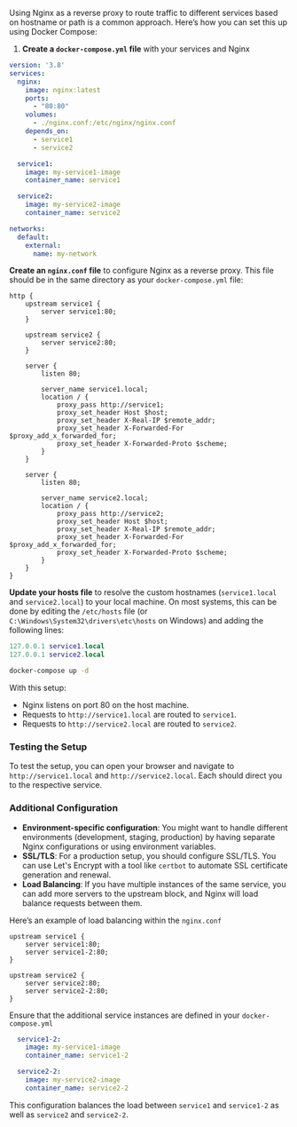 Using Nginx as a reverse proxy to route traffic to different services based on hostname or path is a common approach. Here’s how you can set this up using Docker Compose:

1. **Create a `docker-compose.yml` file** with your services and Nginx


```yaml
version: '3.8'
services:
  nginx:
    image: nginx:latest
    ports:
      - "80:80"
    volumes:
      - ./nginx.conf:/etc/nginx/nginx.conf
    depends_on:
      - service1
      - service2

  service1:
    image: my-service1-image
    container_name: service1

  service2:
    image: my-service2-image
    container_name: service2

networks:
  default:
    external:
      name: my-network

```

**Create an `nginx.conf` file** to configure Nginx as a reverse proxy. This file should be in the same directory as your `docker-compose.yml` file:


```nginx
http {
    upstream service1 {
        server service1:80;
    }

    upstream service2 {
        server service2:80;
    }

    server {
        listen 80;

        server_name service1.local;
        location / {
            proxy_pass http://service1;
            proxy_set_header Host $host;
            proxy_set_header X-Real-IP $remote_addr;
            proxy_set_header X-Forwarded-For $proxy_add_x_forwarded_for;
            proxy_set_header X-Forwarded-Proto $scheme;
        }
    }

    server {
        listen 80;

        server_name service2.local;
        location / {
            proxy_pass http://service2;
            proxy_set_header Host $host;
            proxy_set_header X-Real-IP $remote_addr;
            proxy_set_header X-Forwarded-For $proxy_add_x_forwarded_for;
            proxy_set_header X-Forwarded-Proto $scheme;
        }
    }
}

```

**Update your hosts file** to resolve the custom hostnames (`service1.local` and `service2.local`) to your local machine. On most systems, this can be done by editing the `/etc/hosts` file (or `C:\Windows\System32\drivers\etc\hosts` on Windows) and adding the following lines:

```lua
127.0.0.1 service1.local
127.0.0.1 service2.local

```



```bash
docker-compose up -d

```

With this setup:

- Nginx listens on port 80 on the host machine.
- Requests to `http://service1.local` are routed to `service1`.
- Requests to `http://service2.local` are routed to `service2`.

### Testing the Setup

To test the setup, you can open your browser and navigate to `http://service1.local` and `http://service2.local`. Each should direct you to the respective service.

### Additional Configuration

- **Environment-specific configuration**: You might want to handle different environments (development, staging, production) by having separate Nginx configurations or using environment variables.
- **SSL/TLS**: For a production setup, you should configure SSL/TLS. You can use Let's Encrypt with a tool like `certbot` to automate SSL certificate generation and renewal.
- **Load Balancing**: If you have multiple instances of the same service, you can add more servers to the upstream block, and Nginx will load balance requests between them.

Here’s an example of load balancing within the `nginx.conf`

```nginx
upstream service1 {
    server service1:80;
    server service1-2:80;
}

upstream service2 {
    server service2:80;
    server service2-2:80;
}

```

Ensure that the additional service instances are defined in your `docker-compose.yml`

```yaml
  service1-2:
    image: my-service1-image
    container_name: service1-2

  service2-2:
    image: my-service2-image
    container_name: service2-2

```

This configuration balances the load between `service1` and `service1-2` as well as `service2` and `service2-2`.
